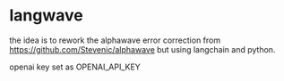 # langwave

the idea is to rework the alphawave error correction from https://github.com/Stevenic/alphawave  but using langchain and python. 

openai key set as OPENAI_API_KEY
